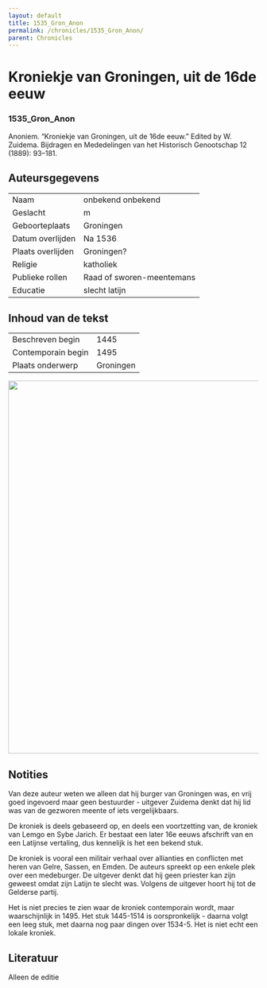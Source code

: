 ```yaml
---
layout: default
title: 1535_Gron_Anon
permalink: /chronicles/1535_Gron_Anon/
parent: Chronicles
--- 
```



# Kroniekje van Groningen, uit de 16de eeuw 

### 1535_Gron_Anon 

Anoniem. “Kroniekje van Groningen, uit de 16de eeuw.” Edited by W. Zuidema. Bijdragen en Mededelingen van het Historisch Genootschap 12 (1889): 93–181. 

## Auteursgegevens 

| | | 
| --------------- | --------------- | 
| Naam | onbekend onbekend | 
| Geslacht | m | 
| Geboorteplaats | Groningen | 
| Datum overlijden | Na 1536 | 
| Plaats overlijden | Groningen? | 
| Religie | katholiek | 
| Publieke rollen | Raad of sworen-meentemans | 
| Educatie | slecht latijn | 

## Inhoud van de tekst 

| | | 
| --------------- | --------------- | 
| Beschreven begin | 1445 | 
| Contemporain begin | 1495 | 
| Plaats onderwerp | Groningen | 

[<img src="..\..\barplots_chronicles\1535_Gron_Anon.jpg" width="750"/>](..\..\barplots_chronicles\1535_Gron_Anon.jpg) 

## Notities 

Van deze auteur weten we alleen dat hij burger van Groningen was, en vrij goed ingevoerd maar geen bestuurder - uitgever Zuidema denkt dat hij lid was van de gezworen meente of iets vergelijkbaars.

De kroniek is deels gebaseerd op, en deels een voortzetting van, de kroniek
van Lemgo en Sybe Jarich. Er bestaat een later 16e eeuws afschrift van en een Latijnse vertaling, dus kennelijk is het een bekend stuk.

De kroniek is vooral een militair verhaal over allianties en conflicten met
heren van Gelre, Sassen, en Emden. De auteurs spreekt op een enkele plek over een medeburger. De uitgever denkt dat hij geen priester kan zijn geweest omdat zijn Latijn te slecht was. Volgens de uitgever hoort hij tot de Gelderse partij.

Het is niet precies te zien waar de kroniek contemporain wordt, maar
waarschijnlijk in 1495. Het stuk 1445-1514 is oorspronkelijk - daarna volgt
een leeg stuk, met daarna nog paar dingen over 1534-5. Het is niet echt een
lokale kroniek.


## Literatuur 

Alleen de editie

